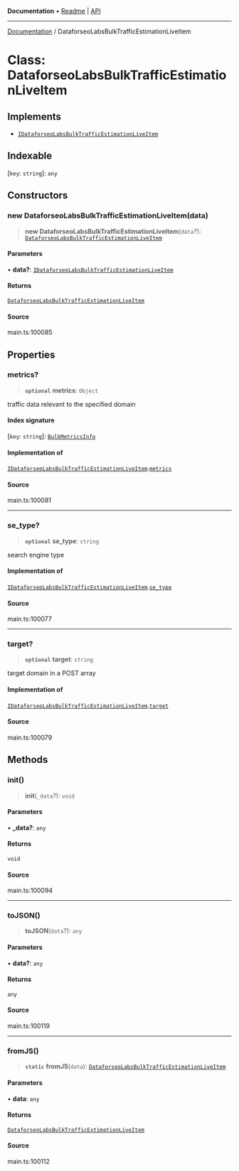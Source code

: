 **Documentation** • [Readme](../README.md) \| [API](../globals.md)

***

[Documentation](../README.md) / DataforseoLabsBulkTrafficEstimationLiveItem

# Class: DataforseoLabsBulkTrafficEstimationLiveItem

## Implements

- [`IDataforseoLabsBulkTrafficEstimationLiveItem`](../interfaces/IDataforseoLabsBulkTrafficEstimationLiveItem.md)

## Indexable

 \[`key`: `string`\]: `any`

## Constructors

### new DataforseoLabsBulkTrafficEstimationLiveItem(data)

> **new DataforseoLabsBulkTrafficEstimationLiveItem**(`data`?): [`DataforseoLabsBulkTrafficEstimationLiveItem`](DataforseoLabsBulkTrafficEstimationLiveItem.md)

#### Parameters

• **data?**: [`IDataforseoLabsBulkTrafficEstimationLiveItem`](../interfaces/IDataforseoLabsBulkTrafficEstimationLiveItem.md)

#### Returns

[`DataforseoLabsBulkTrafficEstimationLiveItem`](DataforseoLabsBulkTrafficEstimationLiveItem.md)

#### Source

main.ts:100085

## Properties

### metrics?

> **`optional`** **metrics**: `Object`

traffic data relevant to the specified domain

#### Index signature

 \[`key`: `string`\]: [`BulkMetricsInfo`](BulkMetricsInfo.md)

#### Implementation of

[`IDataforseoLabsBulkTrafficEstimationLiveItem`](../interfaces/IDataforseoLabsBulkTrafficEstimationLiveItem.md).[`metrics`](../interfaces/IDataforseoLabsBulkTrafficEstimationLiveItem.md#metrics)

#### Source

main.ts:100081

***

### se\_type?

> **`optional`** **se\_type**: `string`

search engine type

#### Implementation of

[`IDataforseoLabsBulkTrafficEstimationLiveItem`](../interfaces/IDataforseoLabsBulkTrafficEstimationLiveItem.md).[`se_type`](../interfaces/IDataforseoLabsBulkTrafficEstimationLiveItem.md#se_type)

#### Source

main.ts:100077

***

### target?

> **`optional`** **target**: `string`

target domain in a POST array

#### Implementation of

[`IDataforseoLabsBulkTrafficEstimationLiveItem`](../interfaces/IDataforseoLabsBulkTrafficEstimationLiveItem.md).[`target`](../interfaces/IDataforseoLabsBulkTrafficEstimationLiveItem.md#target)

#### Source

main.ts:100079

## Methods

### init()

> **init**(`_data`?): `void`

#### Parameters

• **\_data?**: `any`

#### Returns

`void`

#### Source

main.ts:100094

***

### toJSON()

> **toJSON**(`data`?): `any`

#### Parameters

• **data?**: `any`

#### Returns

`any`

#### Source

main.ts:100119

***

### fromJS()

> **`static`** **fromJS**(`data`): [`DataforseoLabsBulkTrafficEstimationLiveItem`](DataforseoLabsBulkTrafficEstimationLiveItem.md)

#### Parameters

• **data**: `any`

#### Returns

[`DataforseoLabsBulkTrafficEstimationLiveItem`](DataforseoLabsBulkTrafficEstimationLiveItem.md)

#### Source

main.ts:100112
